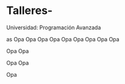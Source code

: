 # Talleres-
Universidad: Programación Avanzada 

as
Opa
Opa
Opa
Opa
Opa
Opa
Opa
Opa
Opa

Opa
Opa

Opa
Opa

Opa
